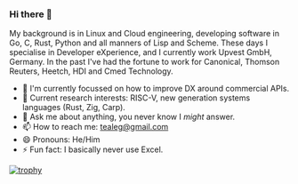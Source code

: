 ### Hi there 👋

<!--
**tealeg/tealeg** is a ✨ _special_ ✨ repository because its `README.md` (this file) appears on your GitHub profile.

Here are some ideas to get you started:

- 🔭 I’m currently working on ...
- 🌱 I’m currently learning ...
- 👯 I’m looking to collaborate on ...
- 🤔 I’m looking for help with ...
- 💬 Ask me about ...
- 📫 How to reach me: ...
- 😄 Pronouns: ...
- ⚡ Fun fact: ...
-->
My background is in Linux and Cloud engineering, developing software in Go, C, Rust, Python and all manners of Lisp and Scheme.  These days I specialise in Developer eXperience, and I currently work Upvest GmbH, Germany.  In the past I've had the fortune to work for Canonical, Thomson Reuters, Heetch, HDI and Cmed Technology.

- 🔭 I'm currently focussed on how to improve DX around commercial APIs.
- 🌱 Current research interests: RISC-V, new generation systems languages (Rust, Zig, Carp). 
- 💬 Ask me about anything, you never know I *might* answer.
- 📫 How to reach me: tealeg@gmail.com
- 😄 Pronouns: He/Him
- ⚡ Fun fact: I basically never use Excel.


[![trophy](https://github-profile-trophy.vercel.app/?username=tealeg&theme=flat)](https://github.com/ryo-ma/github-profile-trophy)

